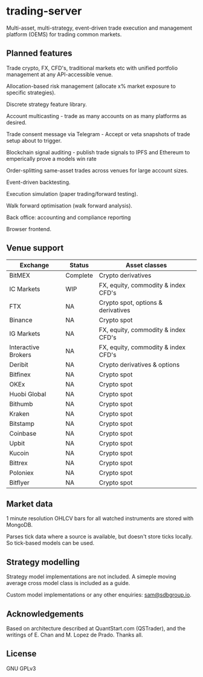 # trading-server
Multi-asset, multi-strategy, event-driven trade execution and management platform (OEMS) for trading common markets.

## Planned features
Trade crypto, FX, CFD's, traditional markets etc with unified portfolio management at any API-accessible venue.

Allocation-based risk management (allocate x% market exposure to specific strategies).

Discrete strategy feature library.

Account multicasting - trade as many accounts on as many platforms as desired.

Trade consent message via Telegram - Accept or veta snapshots of trade setup about to trigger.

Blockchain signal auditing - publish trade signals to IPFS and Ethereum to emperically prove a models win rate

Order-splitting same-asset trades across venues for large account sizes.

Event-driven backtesting.

Execution simulation (paper trading/forward testing).

Walk forward optimisation (walk forward analysis).

Back office: accounting and compliance reporting

Browser frontend.

## Venue support

Exchange |  Status   | Asset classes
---------|-----------|------------
BitMEX | Complete | Crypto derivatives
IC Markets | WIP | FX, equity, commodity & index CFD's
FTX | NA | Crypto spot, options & derivatives
Binance | NA | Crypto spot
IG Markets | NA | FX, equity, commodity & index CFD's
Interactive Brokers | NA | FX, equity, commodity & index CFD's
Deribit | NA | Crypto derivatives & options
Bitfinex | NA | Crypto spot
OKEx | NA | Crypto spot
Huobi Global | NA | Crypto spot
Bithumb | NA | Crypto spot
Kraken | NA | Crypto spot
Bitstamp | NA | Crypto spot
Coinbase | NA | Crypto spot
Upbit | NA | Crypto spot
Kucoin | NA | Crypto spot
Bittrex | NA | Crypto spot
Poloniex| NA | Crypto spot
Bitflyer | NA | Crypto spot

## Market data
1 minute resolution OHLCV bars for all watched instruments are stored with MongoDB.

Parses tick data where a source is available, but doesn't store ticks locally. So tick-based models can be used.

## Strategy modelling
Strategy model implementations are not included. A simeple moving average cross model class is included as a guide. 

Custom model implementations or any other enquiries: sam@sdbgroup.io.

## Acknowledgements
Based on architecture described at QuantStart.com (QSTrader), and the writings of E. Chan and M. Lopez de Prado. Thanks all.

## License
GNU GPLv3
